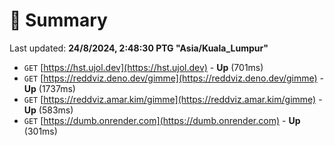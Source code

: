# 📖 Summary
Last updated: **24/8/2024, 2:48:30 PTG "Asia/Kuala_Lumpur"**

- `GET` [https://hst.ujol.dev](https://hst.ujol.dev) - **Up** (701ms)
- `GET` [https://reddviz.deno.dev/gimme](https://reddviz.deno.dev/gimme) - **Up** (1737ms)
- `GET` [https://reddviz.amar.kim/gimme](https://reddviz.amar.kim/gimme) - **Up** (583ms)
- `GET` [https://dumb.onrender.com](https://dumb.onrender.com) - **Up** (301ms)
